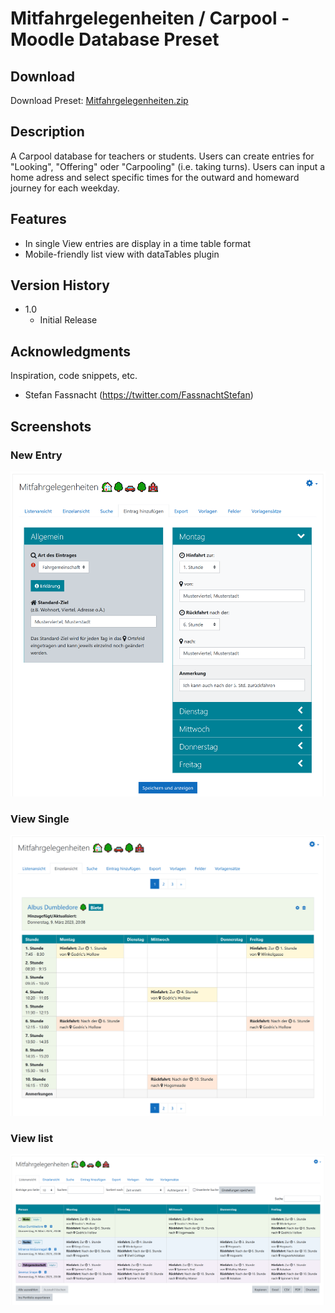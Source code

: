 # Mitfahrgelegenheiten / Carpool - Moodle Database Preset

## Download

Download Preset: [Mitfahrgelegenheiten.zip](https://github.com/margomius/moodle-datenbanken-vorlagen/raw/main/Mitfahrgelegenheiten/Mitfahrgelegenheiten.zip)

## Description

A Carpool database for teachers or students. Users can create entries for "Looking", "Offering" oder "Carpooling" (i.e. taking turns).
Users can input a home adress and select specific times for the outward and homeward journey for each weekday.

## Features

* In single View entries are display in a time table format
* Mobile-friendly list view with dataTables plugin

## Version History

* 1.0
    * Initial Release

## Acknowledgments

Inspiration, code snippets, etc.
* Stefan Fassnacht (https://twitter.com/FassnachtStefan)

## Screenshots

### New Entry
![image](https://github.com/margomius/moodle-datenbanken-vorlagen/blob/main/Mitfahrgelegenheiten/Screenshot/Eintrag-hinzufuegen.PNG?raw=true)

### View Single
![image](https://github.com/margomius/moodle-datenbanken-vorlagen/blob/main/Mitfahrgelegenheiten/Screenshot/Einzelansicht.PNG?raw=true)

### View list
![image](https://github.com/margomius/moodle-datenbanken-vorlagen/blob/main/Mitfahrgelegenheiten/Screenshot/Listenansicht.PNG?raw=true)